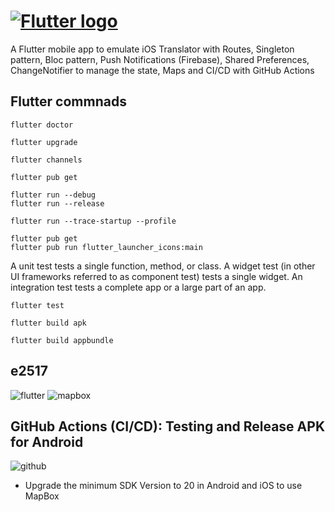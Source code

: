 # [![Flutter logo][]][flutter.dev]

A Flutter mobile app to emulate iOS Translator with Routes, Singleton pattern, Bloc pattern, Push Notifications (Firebase), Shared Preferences, ChangeNotifier to manage the state, Maps and CI/CD with GitHub Actions

## Flutter commnads

```
flutter doctor
```

```
flutter upgrade
```

```
flutter channels
```

```
flutter pub get
```

```
flutter run --debug
flutter run --release 
```

```
flutter run --trace-startup --profile

```

```
flutter pub get
flutter pub run flutter_launcher_icons:main
```

A unit test tests a single function, method, or class.
A widget test (in other UI frameworks referred to as component test) tests a single widget.
An integration test tests a complete app or a large part of an app.

```
flutter test
```

```
flutter build apk
```

```
flutter build appbundle
```

## e2517

![flutter][]
![mapbox][]

## GitHub Actions (CI/CD): Testing and Release APK for Android

![github][]



[flutter logo]: https://raw.githubusercontent.com/flutter/website/master/src/_assets/image/flutter-lockup.png
[flutter.dev]: https://flutter.dev
[dart platform diagram]: https://github.com/flutter/website/blob/master/src/images/homepage/dart-diagram-small.png
[flutter]: http://achoweb.es/wp-content/uploads/2020/10/translator-1.png
[mapbox]: http://achoweb.es/wp-content/uploads/2020/10/mapboxgithub.png
[github]: http://achoweb.es/wp-content/uploads/2020/10/githubactions.png

* Upgrade the minimum SDK Version to 20 in Android and iOS to use MapBox 
